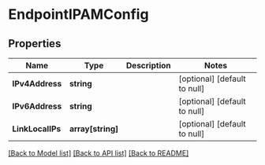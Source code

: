 # EndpointIPAMConfig

## Properties
Name | Type | Description | Notes
------------ | ------------- | ------------- | -------------
**IPv4Address** | **string** |  | [optional] [default to null]
**IPv6Address** | **string** |  | [optional] [default to null]
**LinkLocalIPs** | **array[string]** |  | [optional] [default to null]

[[Back to Model list]](../README.md#documentation-for-models) [[Back to API list]](../README.md#documentation-for-api-endpoints) [[Back to README]](../README.md)


